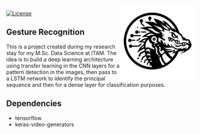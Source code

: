 <img src="https://raw.githubusercontent.com/DQsamayoa/personal-webpage/master/imgs/logo_vs_b.png" alt="logo" align="right" height="200">

[![License](https://img.shields.io/badge/License-Apache%202.0-blue.svg)](https://opensource.org/licenses/Apache-2.0)

Gesture Recognition
--------

This is a project created during my research stay for my M.Sc. Data Science at ITAM. The idea is to build a deep learning architecture using transfer learning in the CNN layers for a pattern detection in the images, then pass to a LSTM network to identify the principal sequence and then for a dense layer for classification purposes.

Dependencies
--------

- tensorflow
- keras-video-generators

